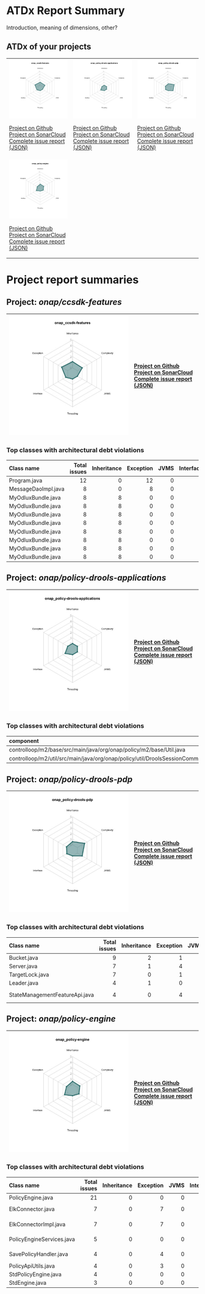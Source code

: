 
# ATDx Report Summary

Introduction, meaning of dimensions, other?

## ATDx of your projects
||||
|-|-|-|
|<img src="https://github.com/robertoverdecchia/ATDx_report_sandbox/blob/master/plots/onap_ccsdk-features.jpg"/> <p style="text-align:left">[Project on Github](https://github.com/onap/ccsdk-features) <br> [Project on SonarCloud ](https://sonarcloud.io/dashboard?id=onap_ccsdk-features) <br> [Complete issue report (JSON)](https://github.com/robertoverdecchia/ATDx_report_sandbox/blob/master/jsons/onap_ccsdk-features.json)</p>|<img src="https://github.com/robertoverdecchia/ATDx_report_sandbox/blob/master/plots/onap_policy-drools-applications.jpg"/> <p style="text-align:left">[Project on Github](https://github.com/onap/policy-drools-applications) <br> [Project on SonarCloud ](https://sonarcloud.io/dashboard?id=onap_policy-drools-applications) <br> [Complete issue report (JSON)](https://github.com/robertoverdecchia/ATDx_report_sandbox/blob/master/jsons/onap_policy-drools-applications.json)</p>|<img src="https://github.com/robertoverdecchia/ATDx_report_sandbox/blob/master/plots/onap_policy-drools-pdp.jpg"/> <p style="text-align:left">[Project on Github](https://github.com/onap/policy-drools-pdp) <br> [Project on SonarCloud ](https://sonarcloud.io/dashboard?id=onap_policy-drools-pdp) <br> [Complete issue report (JSON)](https://github.com/robertoverdecchia/ATDx_report_sandbox/blob/master/jsons/onap_policy-drools-pdp.json)</p>
 | |
|<img src="https://github.com/robertoverdecchia/ATDx_report_sandbox/blob/master/plots/onap_policy-engine.jpg"/> <p style="text-align:left">[Project on Github](https://github.com/onap/policy-engine) <br> [Project on SonarCloud ](https://sonarcloud.io/dashboard?id=onap_policy-engine) <br> [Complete issue report (JSON)](https://github.com/robertoverdecchia/ATDx_report_sandbox/blob/master/jsons/onap_policy-engine.json)</p>
# Project report summaries
## Project: _onap/ccsdk-features_
|<img src="https://github.com/robertoverdecchia/ATDx_report_sandbox/blob/master/plots/onap_ccsdk-features.jpg"/>|<p style="text-align:left">[Project on Github](https://github.com/onap/ccsdk-features) <br> [Project on SonarCloud ](https://sonarcloud.io/dashboard?id=onap_ccsdk-features) <br> [Complete issue report (JSON)](https://github.com/robertoverdecchia/ATDx_report_sandbox/blob/master/jsons/onap_ccsdk-features.json)</p>
|-|-|
### Top classes with architectural debt violations
| Class name          |   Total issues |   Inheritance |   Exception |   JVMS |   Interface |   Threading |   Complexity | Fully qualified name                                                                                                     |
|:--------------------|---------------:|--------------:|------------:|-------:|------------:|------------:|-------------:|:-------------------------------------------------------------------------------------------------------------------------|
| Program.java        |             12 |             0 |          12 |      0 |           0 |           0 |            0 | sdnr/wt/data-provider/setup/src/main/java/org/onap/ccsdk/features/sdnr/wt/dataprovider/setup/Program.java                |
| MessageDaoImpl.java |              8 |             0 |           8 |      0 |           0 |           0 |            0 | lib/doorman/src/main/java/org/onap/ccsdk/features/lib/doorman/dao/MessageDaoImpl.java                                    |
| MyOdluxBundle.java  |              8 |             8 |           0 |      0 |           0 |           0 |            0 | sdnr/wt/odlux/apps/maintenanceApp/src2/main/java/org/onap/ccsdk/features/sdnr/wt/odlux/bundles/MyOdluxBundle.java        |
| MyOdluxBundle.java  |              8 |             8 |           0 |      0 |           0 |           0 |            0 | sdnr/wt/odlux/apps/apiDemo/src2/main/java/org/onap/ccsdk/features/sdnr/wt/odlux/bundles/MyOdluxBundle.java               |
| MyOdluxBundle.java  |              8 |             8 |           0 |      0 |           0 |           0 |            0 | sdnr/wt/odlux/apps/mediatorApp/src2/main/java/org/onap/ccsdk/features/sdnr/wt/odlux/bundles/MyOdluxBundle.java           |
| MyOdluxBundle.java  |              8 |             8 |           0 |      0 |           0 |           0 |            0 | sdnr/wt/odlux/apps/performanceHistoryApp/src2/main/java/org/onap/ccsdk/features/sdnr/wt/odlux/bundles/MyOdluxBundle.java |
| MyOdluxBundle.java  |              8 |             8 |           0 |      0 |           0 |           0 |            0 | sdnr/wt/odlux/apps/configurationApp/src2/main/java/org/onap/ccsdk/features/sdnr/wt/odlux/bundles/MyOdluxBundle.java      |
| MyOdluxBundle.java  |              8 |             8 |           0 |      0 |           0 |           0 |            0 | sdnr/wt/odlux/apps/connectApp/src2/main/java/org/onap/ccsdk/features/sdnr/wt/odlux/bundles/MyOdluxBundle.java            |
| MyOdluxBundle.java  |              8 |             8 |           0 |      0 |           0 |           0 |            0 | sdnr/wt/odlux/apps/inventoryApp/src2/main/java/org/onap/ccsdk/features/sdnr/wt/odlux/bundles/MyOdluxBundle.java          |
| MyOdluxBundle.java  |              8 |             8 |           0 |      0 |           0 |           0 |            0 | sdnr/wt/odlux/apps/minimumApp/src2/main/java/org/onap/ccsdk/features/sdnr/wt/odlux/bundles/MyOdluxBundle.java            |

## Project: _onap/policy-drools-applications_
|<img src="https://github.com/robertoverdecchia/ATDx_report_sandbox/blob/master/plots/onap_policy-drools-applications.jpg"/>|<p style="text-align:left">[Project on Github](https://github.com/onap/policy-drools-applications) <br> [Project on SonarCloud ](https://sonarcloud.io/dashboard?id=onap_policy-drools-applications) <br> [Complete issue report (JSON)](https://github.com/robertoverdecchia/ATDx_report_sandbox/blob/master/jsons/onap_policy-drools-applications.json)</p>
|-|-|
### Top classes with architectural debt violations
| component                                                                                   |   inheritance |   exception |   vmsmell |   interface |   threading |   complexity |   sum |
|:--------------------------------------------------------------------------------------------|--------------:|------------:|----------:|------------:|------------:|-------------:|------:|
| controlloop/m2/base/src/main/java/org/onap/policy/m2/base/Util.java                         |             0 |           0 |         0 |           1 |           0 |            0 |     1 |
| controlloop/m2/util/src/main/java/org/onap/policy/util/DroolsSessionCommonSerializable.java |             1 |           0 |         0 |           0 |           0 |            0 |     1 |

## Project: _onap/policy-drools-pdp_
|<img src="https://github.com/robertoverdecchia/ATDx_report_sandbox/blob/master/plots/onap_policy-drools-pdp.jpg"/>|<p style="text-align:left">[Project on Github](https://github.com/onap/policy-drools-pdp) <br> [Project on SonarCloud ](https://sonarcloud.io/dashboard?id=onap_policy-drools-pdp) <br> [Complete issue report (JSON)](https://github.com/robertoverdecchia/ATDx_report_sandbox/blob/master/jsons/onap_policy-drools-pdp.json)</p>
|-|-|
### Top classes with architectural debt violations
| Class name                     |   Total issues |   Inheritance |   Exception |   JVMS |   Interface |   Threading |   Complexity | Fully qualified name                                                                                     |
|:-------------------------------|---------------:|--------------:|------------:|-------:|------------:|------------:|-------------:|:---------------------------------------------------------------------------------------------------------|
| Bucket.java                    |              9 |             2 |           1 |      0 |           0 |           0 |            6 | feature-server-pool/src/main/java/org/onap/policy/drools/serverpool/Bucket.java                          |
| Server.java                    |              7 |             1 |           4 |      0 |           0 |           0 |            2 | feature-server-pool/src/main/java/org/onap/policy/drools/serverpool/Server.java                          |
| TargetLock.java                |              7 |             0 |           1 |      0 |           0 |           0 |            6 | feature-server-pool/src/main/java/org/onap/policy/drools/serverpool/TargetLock.java                      |
| Leader.java                    |              4 |             1 |           0 |      0 |           1 |           0 |            2 | feature-server-pool/src/main/java/org/onap/policy/drools/serverpool/Leader.java                          |
| StateManagementFeatureApi.java |              4 |             0 |           4 |      0 |           0 |           0 |            0 | api-state-management/src/main/java/org/onap/policy/drools/statemanagement/StateManagementFeatureApi.java |

## Project: _onap/policy-engine_
|<img src="https://github.com/robertoverdecchia/ATDx_report_sandbox/blob/master/plots/onap_policy-engine.jpg"/>|<p style="text-align:left">[Project on Github](https://github.com/onap/policy-engine) <br> [Project on SonarCloud ](https://sonarcloud.io/dashboard?id=onap_policy-engine) <br> [Complete issue report (JSON)](https://github.com/robertoverdecchia/ATDx_report_sandbox/blob/master/jsons/onap_policy-engine.json)</p>
|-|-|
### Top classes with architectural debt violations
| Class name                |   Total issues |   Inheritance |   Exception |   JVMS |   Interface |   Threading |   Complexity | Fully qualified name                                                                          |
|:--------------------------|---------------:|--------------:|------------:|-------:|------------:|------------:|-------------:|:----------------------------------------------------------------------------------------------|
| PolicyEngine.java         |             21 |             0 |           0 |      0 |          21 |           0 |            0 | PolicyEngineAPI/src/main/java/org/onap/policy/api/PolicyEngine.java                           |
| ElkConnector.java         |              7 |             0 |           7 |      0 |           0 |           0 |            0 | ONAP-PAP-REST/src/main/java/org/onap/policy/pap/xacml/rest/elk/client/ElkConnector.java       |
| ElkConnectorImpl.java     |              7 |             0 |           7 |      0 |           0 |           0 |            0 | ONAP-PAP-REST/src/main/java/org/onap/policy/pap/xacml/rest/elk/client/ElkConnectorImpl.java   |
| PolicyEngineServices.java |              5 |             0 |           0 |      0 |           5 |           0 |            0 | ONAP-PDP-REST/src/main/java/org/onap/policy/pdp/rest/api/controller/PolicyEngineServices.java |
| SavePolicyHandler.java    |              4 |             0 |           4 |      0 |           0 |           0 |            0 | ONAP-PAP-REST/src/main/java/org/onap/policy/pap/xacml/rest/handler/SavePolicyHandler.java     |
| PolicyApiUtils.java       |              4 |             0 |           3 |      0 |           1 |           0 |            0 | ONAP-PDP-REST/src/main/java/org/onap/policy/pdp/rest/api/utils/PolicyApiUtils.java            |
| StdPolicyEngine.java      |              4 |             0 |           0 |      0 |           4 |           0 |            0 | PolicyEngineAPI/src/main/java/org/onap/policy/std/StdPolicyEngine.java                        |
| StdEngine.java            |              3 |             0 |           0 |      0 |           1 |           0 |            2 | ONAP-XACML/src/main/java/org/onap/policy/xacml/std/pap/StdEngine.java                         |

